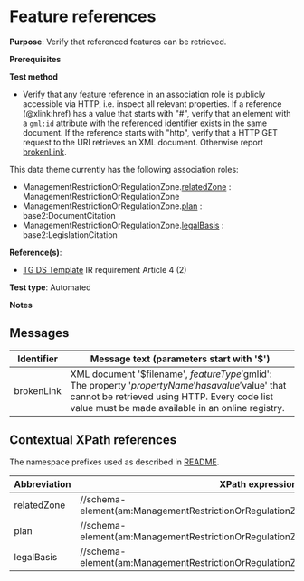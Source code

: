 # Feature references

**Purpose**: Verify that referenced features can be retrieved.

**Prerequisites**

**Test method**

* Verify that any feature reference in an association role is publicly accessible via HTTP, i.e. inspect all relevant properties. If a reference (@xlink:href) has a value that starts with "#", verify that an element with a `gml:id` attribute with the referenced identifier exists in the same document. If the reference starts with "http", verify that a HTTP GET request to the URI retrieves an XML document. Otherwise report [brokenLink](#brokenLink).

This data theme currently has the following association roles:

* ManagementRestrictionOrRegulationZone.[relatedZone](#relatedZone) : ManagementRestrictionOrRegulationZone
* ManagementRestrictionOrRegulationZone.[plan](#plan) : base2:DocumentCitation
* ManagementRestrictionOrRegulationZone.[legalBasis](#legalBasis) : base2:LegislationCitation

**Reference(s)**: 

* [TG DS Template](./README.md#ref_TG_DS_tmpl) IR requirement Article 4 (2)

**Test type**: Automated

**Notes**

## Messages

Identifier  |  Message text (parameters start with '$')
---------------------------------------------------------- | -------------------------------------------------------------------------
brokenLink <a name="brokenLink"/>  |  XML document '$filename', $featureType '$gmlid': The property '$propertyName' has a value '$value' that cannot be retrieved using HTTP. Every code list value must be made available in an online registry. 

## Contextual XPath references

The namespace prefixes used as described in [README](./README.md#namespaces).

Abbreviation                                               |  XPath expression
---------------------------------------------------------- | -------------------------------------------------------------------------
relatedZone <a name ="relatedZone"></a>	| //schema-element(am:ManagementRestrictionOrRegulationZone)/am:relatedZone/@xlink:href
plan <a name ="plan"></a>	| //schema-element(am:ManagementRestrictionOrRegulationZone)/am:plan/@xlink:href
legalBasis <a name ="legalBasis"></a>	| //schema-element(am:ManagementRestrictionOrRegulationZone)/am:legalBasis/@xlink:href
